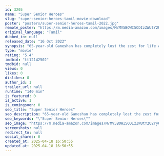 ```yaml
---
id: 3205
name: "Super Senior Heroes"
slug: "super-senior-heroes-tamil-movie-download"
poster: "posters/super-senior-heroes-tamil-2022.jpg"
remote_poster: "https://m.media-amazon.com/images/M/MV5BOWI5ODIzZWUtY2U2Yy00MzZmLTk0MTItZTk1NjQxN2JkMjEyXkEyXkFqcGc@._V1_SX300.jpg"
original_language: "Tamil"
dubbed_in: null
released_date: "16 Oct 2022"
synopsis: "65-year-old Ganeshan has completely lost the zest for life after his wife's passing. But the news of his 7-year-old grandson Aadith's visit to India gives him a new lease of life. When all attempts to bond with the superhero fanat..."
type: "movie"
rating: "5.4"
imdbid: "tt12142502"
tmdbid: null
views: 0
likes: 0
dislikes: 0
author_id: 1
trailer_url: null
runtime: "140 min"
is_featured: 0
is_active: 1
is_comingsoon: 0
seo_title: "Super Senior Heroes"
seo_description: "65-year-old Ganeshan has completely lost the zest for life after his wife's passing. But the news of his 7-year-old grandson Aadith's visit to India gives him a new lease of life. When all attempts to bond with the superhero fanat..."
seo_keywords: "\"Super Senior Heroes\""
seo_image: "https://m.media-amazon.com/images/M/MV5BOWI5ODIzZWUtY2U2Yy00MzZmLTk0MTItZTk1NjQxN2JkMjEyXkEyXkFqcGc@._V1_SX300.jpg"
screenshots: null
redirect_to: null
social_shares: 0
created_at: 2025-04-18 16:50:55
updated_at: 2025-04-18 16:50:55
---
```


